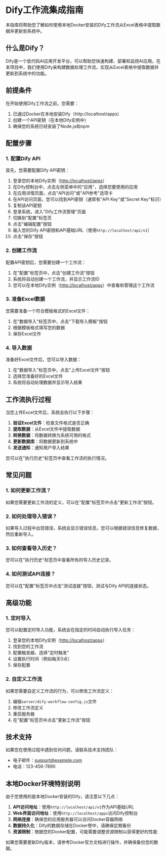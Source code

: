# Dify工作流集成指南

本指南将帮助您了解如何使用本地Docker安装的Dify工作流从Excel表格中提取数据并更新到系统中。

## 什么是Dify？

Dify是一个低代码AI应用开发平台，可以帮助您快速构建、部署和监控AI应用。在本项目中，我们使用Dify来构建数据处理工作流，实现从Excel表格中提取数据并更新到系统中的功能。

## 前提条件

在开始使用Dify工作流之前，您需要：

1. 已通过Docker在本地安装Dify（http://localhost/apps）
2. 创建一个API密钥（在本地Dify实例中）
3. 确保您的系统已经安装了Node.js和npm

## 配置步骤

### 1. 配置Dify API

首先，您需要配置Dify API密钥：

1. 登录您的本地Dify实例（[http://localhost/apps](http://localhost/apps)）
2. 在Dify控制台中，点击左侧菜单中的"应用"，选择您要使用的应用
3. 在应用详情页面，点击"API访问"或"API参考"选项卡
4. 在API访问页面，您可以找到API密钥（通常有"API Key"或"Secret Key"标识）
5. 复制该API密钥
6. 登录系统，进入"Dify工作流管理"页面
7. 切换到"配置"标签页
8. 点击"编辑配置"按钮
9. 输入您的Dify API密钥和API基础URL（使用`http://localhost/api/v1`）
10. 点击"保存"按钮

### 2. 创建工作流

配置API密钥后，您需要创建一个工作流：

1. 在"配置"标签页中，点击"创建工作流"按钮
2. 系统将自动创建一个工作流，并显示工作流ID
3. 您可以在本地Dify实例（[http://localhost/apps](http://localhost/apps)）中查看和管理这个工作流

### 3. 准备Excel数据

您需要准备一个符合模板格式的Excel文件：

1. 在"数据导入"标签页中，点击"下载导入模板"按钮
2. 根据模板格式填写您的数据
3. 保存Excel文件

### 4. 导入数据

准备好Excel文件后，您可以导入数据：

1. 在"数据导入"标签页中，点击"上传Excel文件"按钮
2. 选择您准备好的Excel文件
3. 系统将自动处理数据并显示导入结果

## 工作流执行过程

当您上传Excel文件后，系统会执行以下步骤：

1. **验证Excel文件**：检查文件格式是否正确
2. **提取数据**：从Excel文件中提取数据
3. **转换数据**：将数据转换为系统可用的格式
4. **更新数据库**：将数据更新到系统中
5. **发送通知**：通知用户导入结果

您可以在"执行历史"标签页中查看工作流的执行情况。

## 常见问题

### 1. 如何更新工作流？

如果您需要更新工作流的定义，可以在"配置"标签页中点击"更新工作流"按钮。

### 2. 如何处理导入错误？

如果导入过程中出现错误，系统会显示错误信息。您可以根据错误信息修复数据，然后重新导入。

### 3. 如何查看导入历史？

您可以在"执行历史"标签页中查看所有的导入历史记录。

### 4. 如何测试API连接？

您可以在"配置"标签页中点击"测试连接"按钮，测试与Dify API的连接状态。

## 高级功能

### 1. 定时导入

您可以配置定时导入功能，系统会在指定的时间自动执行导入任务：

1. 登录您的本地Dify实例（[http://localhost/apps](http://localhost/apps)）
2. 找到您的工作流
3. 配置触发器，选择"定时触发"
4. 设置执行时间（例如每天0点）
5. 保存配置

### 2. 自定义工作流

如果您需要自定义工作流的行为，可以修改工作流定义：

1. 编辑`server/dify-workflow-config.js`文件
2. 修改工作流定义
3. 重启服务器
4. 在"配置"标签页中点击"更新工作流"按钮

## 技术支持

如果您在使用过程中遇到任何问题，请联系技术支持团队：

- 电子邮件：[support@example.com](mailto:support@example.com)
- 电话：123-456-7890

## 本地Docker环境特别说明

由于您使用的是本地Docker安装的Dify，请注意以下几点：

1. **API访问地址**：使用`http://localhost/api/v1`作为API基础URL
2. **Web界面访问地址**：使用`http://localhost/apps`访问Dify控制台
3. **网络连接**：确保您的应用服务器可以访问Docker容器网络
4. **数据持久化**：Dify的数据存储在Docker卷中，请确保定期备份
5. **资源限制**：根据您的Docker配置，可能需要调整资源限制以获得更好的性能

如果您需要更新Dify版本，请参考Docker官方文档进行操作，并确保备份您的数据。
